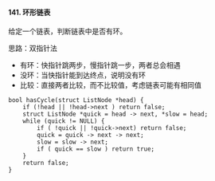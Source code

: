 #### 141. 环形链表

给定一个链表，判断链表中是否有环。

思路：双指针法

* 有环：快指针跳两步，慢指针跳一步，两者总会相遇
* 没环：当快指针能到达终点，说明没有环
* 比较：直接两者比较，而不比较值，考虑链表可能有相同值

```
bool hasCycle(struct ListNode *head) {
    if (!head || !head->next ) return false;
    struct ListNode *quick = head -> next, *slow = head;
    while (quick != NULL) {
        if ( !quick || !quick->next) return false;
        quick = quick -> next -> next;
        slow = slow -> next;
        if ( quick == slow ) return true;
    }
    return false;
}
```
